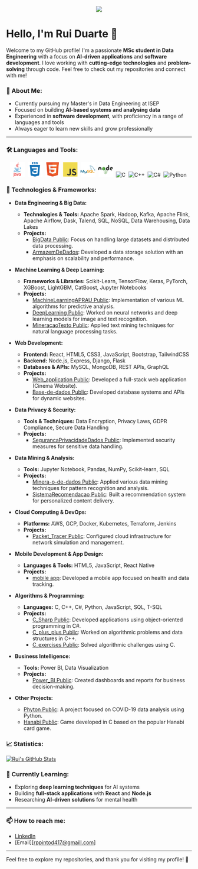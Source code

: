 
<div id="header" align="center">
  <img src="https://media.giphy.com/media/M9gbBd9nbDrOTu1Mqx/giphy.gif" width="100"/>
</div>

# Hello, I'm Rui Duarte 👋

Welcome to my GitHub profile! I'm a passionate **MSc student in Data Engineering** with a focus on **AI-driven applications** and **software development**. I love working with **cutting-edge technologies** and **problem-solving** through code. Feel free to check out my repositories and connect with me!

### 🚀 About Me:
- Currently pursuing my Master's in Data Engineering at ISEP
- Focused on building **AI-based systems and analysing data**
- Experienced in **software development**, with proficiency in a range of languages and tools
- Always eager to learn new skills and grow professionally

---

### 🛠️ Languages and Tools:
<div align="center">

  <img src="https://github.com/devicons/devicon/blob/master/icons/java/java-original-wordmark.svg" title="Java" alt="Java" width="40" height="40"/>&nbsp;
  <img src="https://github.com/devicons/devicon/blob/master/icons/css3/css3-plain-wordmark.svg" title="CSS3" alt="CSS" width="40" height="40"/>&nbsp;
  <img src="https://github.com/devicons/devicon/blob/master/icons/html5/html5-original.svg" title="HTML5" alt="HTML" width="40" height="40"/>&nbsp;
  <img src="https://github.com/devicons/devicon/blob/master/icons/javascript/javascript-original.svg" title="JavaScript" alt="JavaScript" width="40" height="40"/>&nbsp;
  <img src="https://github.com/devicons/devicon/blob/master/icons/mysql/mysql-original-wordmark.svg" title="MySQL"  alt="MySQL" width="40" height="40"/>&nbsp;
  <img src="https://github.com/devicons/devicon/blob/master/icons/nodejs/nodejs-original-wordmark.svg" title="NodeJS" alt="NodeJS" width="40" height="40"/>&nbsp;
  <img src="https://upload.wikimedia.org/wikipedia/commons/thumb/1/18/C_Programming_Language.svg/570px-C_Programming_Language.svg.png?20201031132917" title="C" alt="C" width="40" height="40"/>&nbsp;
  <img src="https://uxwing.com/wp-content/themes/uxwing/download/brands-and-social-media/c-plus-plus-programming-language-icon.png" title="C++" alt="C++" width="40" height="40"/>&nbsp;
  <img src="https://e7.pngegg.com/pngimages/328/221/png-clipart-c-programming-language-logo-microsoft-visual-studio-net-framework-javascript-icon-purple-logo.png" title="C#" alt="C#" width="40" height="40"/>&nbsp;
  <img src="https://upload.wikimedia.org/wikipedia/commons/thumb/c/c3/Python-logo-notext.svg/800px-Python-logo-notext.svg.png" title="Python" alt="Python" width="40" height="40"/>&nbsp;

</div>

### 🔧 Technologies & Frameworks:
- **Data Engineering & Big Data:**
  - **Technologies & Tools:** Apache Spark, Hadoop, Kafka, Apache Flink, Apache Airflow, Dask, Talend, SQL, NoSQL, Data Warehousing, Data Lakes
  - **Projects:**
    - [BigData Public](https://github.com/your-profile/BigData): Focus on handling large datasets and distributed data processing.
    - [ArmazemDeDados](https://github.com/your-profile/ArmazemDeDados): Developed a data storage solution with an emphasis on scalability and performance.

- **Machine Learning & Deep Learning:**
  - **Frameworks & Libraries:** Scikit-Learn, TensorFlow, Keras, PyTorch, XGBoost, LightGBM, CatBoost, Jupyter Notebooks
  - **Projects:**
    - [MachineLearningAPRAU Public](https://github.com/your-profile/MachineLearningAPRAU): Implementation of various ML algorithms for predictive analysis.
    - [DeepLearning Public](https://github.com/your-profile/DeepLearning): Worked on neural networks and deep learning models for image and text recognition.
    - [MineracaoTexto Public](https://github.com/your-profile/MineracaoTexto): Applied text mining techniques for natural language processing tasks.

- **Web Development:**
  - **Frontend:** React, HTML5, CSS3, JavaScript, Bootstrap, TailwindCSS
  - **Backend:** Node.js, Express, Django, Flask
  - **Databases & APIs:** MySQL, MongoDB, REST APIs, GraphQL
  - **Projects:**
    - [Web_application Public](https://github.com/your-profile/Web_application): Developed a full-stack web application (Cinema Website).
    - [Base-de-dados Public](https://github.com/your-profile/Base-de-dados): Developed database systems and APIs for dynamic websites.

- **Data Privacy & Security:**
  - **Tools & Techniques:** Data Encryption, Privacy Laws, GDPR Compliance, Secure Data Handling
  - **Projects:**
    - [SegurancaPrivacidadeDados Public](https://github.com/your-profile/SegurancaPrivacidadeDados): Implemented security measures for sensitive data handling.

- **Data Mining & Analysis:**
  - **Tools:** Jupyter Notebook, Pandas, NumPy, Scikit-learn, SQL
  - **Projects:**
    - [Minera-o-de-dados Public](https://github.com/your-profile/Minera-o-de-dados): Applied various data mining techniques for pattern recognition and analysis.
    - [SistemaRecomendacao Public](https://github.com/your-profile/SistemaRecomendacao): Built a recommendation system for personalized content delivery.

- **Cloud Computing & DevOps:**
  - **Platforms:** AWS, GCP, Docker, Kubernetes, Terraform, Jenkins
  - **Projects:**
    - [Packet_Tracer Public](https://github.com/your-profile/Packet_Tracer): Configured cloud infrastructure for network simulation and management.

- **Mobile Development & App Design:**
  - **Languages & Tools:** HTML5, JavaScript, React Native
  - **Projects:**
    - [mobile app](https://github.com/your-profile/mobile-app): Developed a mobile app focused on health and data tracking.

- **Algorithms & Programming:**
  - **Languages:** C, C++, C#, Python, JavaScript, SQL, T-SQL
  - **Projects:**
    - [C_Sharp Public](https://github.com/your-profile/C_Sharp): Developed applications using object-oriented programming in C#.
    - [C_plus_plus Public](https://github.com/your-profile/C_plus_plus): Worked on algorithmic problems and data structures in C++.
    - [C_exercises Public](https://github.com/your-profile/C_exercises): Solved algorithmic challenges using C.

- **Business Intelligence:**
  - **Tools:** Power BI, Data Visualization
  - **Projects:**
    - [Power_BI Public](https://github.com/your-profile/Power_BI): Created dashboards and reports for business decision-making.

- **Other Projects:**
  - [Phyton Public](https://github.com/your-profile/Phyton): A project focused on COVID-19 data analysis using Python.
  - [Hanabi Public](https://github.com/your-profile/Hanabi): Game developed in C based on the popular Hanabi card game.



### 📈 Statistics:
[![Rui's GitHub Stats](https://github-readme-stats.vercel.app/api?username=RuiPedroPintoDuarte&show_icons=true&hide_title=true&count_private=true&hide=prs)](https://github.com/anuraghazra/github-readme-stats)

### 🌱 Currently Learning:
- Exploring **deep learning techniques** for AI systems
- Building **full-stack applications** with **React** and **Node.js**
- Researching **AI-driven solutions** for mental health

---

### 📫 How to reach me:
- [LinkedIn](https://www.linkedin.com/in/rui-duarte-b51897198/)
- [Email][rppintod417@gmaill.com]

---

Feel free to explore my repositories, and thank you for visiting my profile! 🚀




